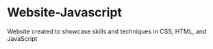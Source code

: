 # Website-Javascript
Website created to showcase skills and techniques in CSS, HTML, and JavaScript
